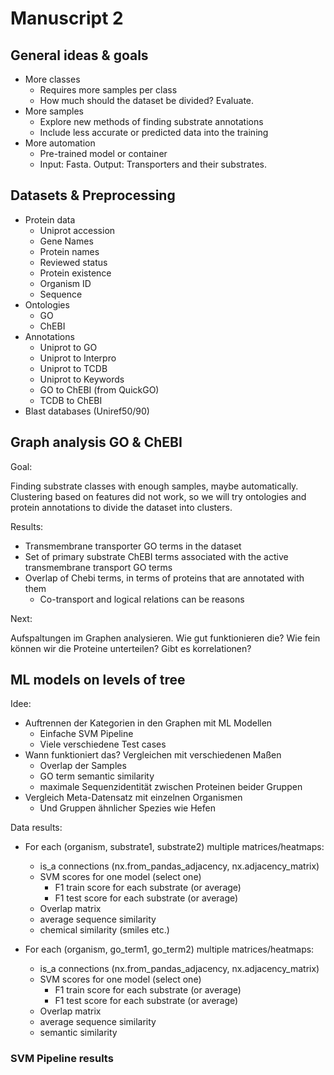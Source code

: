 # Manuscript 2

## General ideas & goals

- More classes
  - Requires more samples per class
  - How much should the dataset be divided? Evaluate.
- More samples
  - Explore new methods of finding substrate annotations
  - Include less accurate or predicted data into the training
- More automation
  - Pre-trained model or container
  - Input: Fasta. Output: Transporters and their substrates.

## Datasets & Preprocessing

- Protein data
  - Uniprot accession
  - Gene Names
  - Protein names
  - Reviewed status
  - Protein existence
  - Organism ID
  - Sequence
- Ontologies
  - GO
  - ChEBI
- Annotations
  - Uniprot to GO
  - Uniprot to Interpro
  - Uniprot to TCDB
  - Uniprot to Keywords
  - GO to ChEBI (from QuickGO)
  - TCDB to ChEBI
- Blast databases (Uniref50/90)

## Graph analysis GO & ChEBI

Goal:

Finding substrate classes with enough samples, maybe automatically. Clustering based on features did not work, so we will try ontologies and protein annotations to divide the dataset into clusters.

Results:

- Transmembrane transporter GO terms in the dataset
- Set of primary substrate ChEBI terms associated with the active transmembrane transport GO terms
- Overlap of Chebi terms, in terms of proteins that are annotated with them
  - Co-transport and logical relations can be reasons

Next:

Aufspaltungen im Graphen analysieren. Wie gut funktionieren die? Wie fein können wir die Proteine unterteilen? Gibt es korrelationen?

## ML models on levels of tree

Idee:

- Auftrennen der Kategorien in den Graphen mit ML Modellen
  - Einfache SVM Pipeline
  - Viele verschiedene Test cases
- Wann funktioniert das? Vergleichen mit verschiedenen Maßen
  - Overlap der Samples
  - GO term semantic similarity
  - maximale Sequenzidentität zwischen Proteinen beider Gruppen
- Vergleich Meta-Datensatz mit einzelnen Organismen
  - Und Gruppen ähnlicher Spezies wie Hefen

Data results:

- For each (organism, substrate1, substrate2) multiple matrices/heatmaps:
  - is_a connections (nx.from_pandas_adjacency, nx.adjacency_matrix)
  - SVM scores for one model (select one)
    - F1 train score for each substrate (or average)
    - F1 test score for each substrate (or average)
  - Overlap matrix
  - average sequence similarity
  - chemical similarity (smiles etc.)

- For each (organism, go_term1, go_term2) multiple matrices/heatmaps:
  - is_a connections (nx.from_pandas_adjacency, nx.adjacency_matrix)
  - SVM scores for one model (select one)
    - F1 train score for each substrate (or average)
    - F1 test score for each substrate (or average)
  - Overlap matrix
  - average sequence similarity
  - semantic similarity

### SVM Pipeline results
